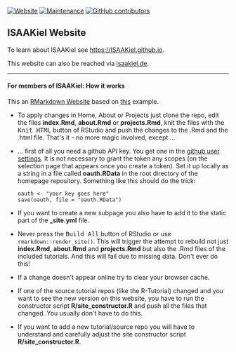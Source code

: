 [![Website](https://img.shields.io/website/https/isaakiel.github.io.svg?maxAge=2592000)](https://isaakiel.github.io/)  [![Maintenance](https://img.shields.io/maintenance/yes/2017.svg?maxAge=2592000)](https://github.com/ISAAKiel/ISAAKiel.github.io) [![GitHub contributors](https://img.shields.io/github/contributors/ISAAKiel/ISAAKiel.github.io.svg?maxAge=2592000)](https://github.com/ISAAKiel/ISAAKiel.github.io)

## ISAAKiel Website

To learn about ISAAKiel see https://ISAAKiel.github.io. 

This website can also be reached via [isaakiel.de](http://www.isaakiel.de).

***

#### For members of ISAAKiel: **How it works** 

This an [RMarkdown Website](http://rmarkdown.rstudio.com/rmarkdown_websites.html) based on [this](https://github.com/rstudio/rmarkdown-website) example.

- To apply changes in Home, About or Projects just clone the repo, edit the files **index.Rmd**, **about.Rmd** or **projects.Rmd**, knit the files with the <kbd>Knit HTML</kbd> button of RStudio and push the changes to the .Rmd and the .html file. That's it - no more magic involved, except ...

- ... first of all you need a github API key. You get one in the [github user settings](https://help.github.com/articles/creating-an-access-token-for-command-line-use/). It is not necessary to grant the token any scopes (on the selection page that appears once you create a token). Set it up locally as a string in a file called **oauth.RData** in the root directory of the homepage repository. Something like this should do the trick: 
    
    ```{r}
    oauth <- "your key goes here"    
    save(oauth, file = "oauth.RData")
    ```

- If you want to create a new subpage you also have to add it to the static part of the **_site.yml** file.

- Never press the <kbd>Build All</kbd> button of RStudio or use `rmarkdown::render_site()`. This will trigger the attempt to rebuild not just **index.Rmd**, **about.Rmd** and **projects.Rmd** but also the .Rmd files of the included tutorials. And this will fail due to missing data. Don't ever do this!

- If a change doesn't appear online try to clear your browser cache.

- If one of the source tutorial repos (like the R-Tutorial) changed and you want to see the new version on this website, you have to run the constructor script **R/site_constructor.R** and push all the files that changed. You usually don't have to do this. 

- If you want to add a new tutorial/source repo you will have to understand and carefully adjust the site constructor script **R/site_constructor.R**. 
